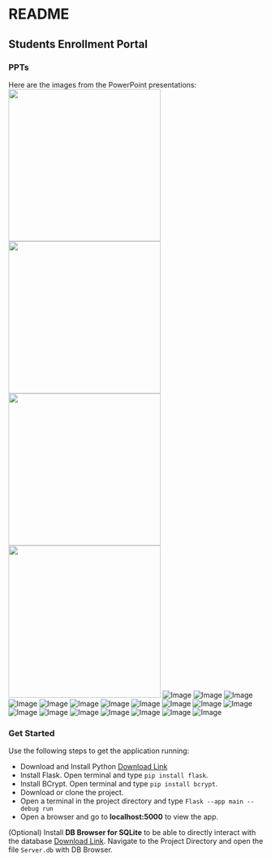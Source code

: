 # README
## Students Enrollment Portal

### PPTs
Here are the images from the PowerPoint presentations:
<img src="PPT_Students_Registration_Portal/1.png" width="300"> <img src="PPT_Students_Registration_Portal/User_Pictures/2.png" width="300">
<img src="PPT_Students_Registration_Portal/User_Pictures/3.png" width="300"> <img src="PPT_Students_Registration_Portal/User_Pictures/4.png" width="300">
![Image](PPT_Students_Registration_Portal/1.png)
![Image](PPT_Students_Registration_Portal/2.png)
![Image](PPT_Students_Registration_Portal/3.png)
![Image](PPT_Students_Registration_Portal/4.png)
![Image](PPT_Students_Registration_Portal/5.png)
![Image](PPT_Students_Registration_Portal/6.png)
![Image](PPT_Students_Registration_Portal/7.png)
![Image](PPT_Students_Registration_Portal/8.png)
![Image](PPT_Students_Registration_Portal/9.png)
![Image](PPT_Students_Registration_Portal/10.png)
![Image](PPT_Students_Registration_Portal/11.png)
![Image](PPT_Students_Registration_Portal/12.png)
![Image](PPT_Students_Registration_Portal/13.png)
![Image](PPT_Students_Registration_Portal/14.png)
![Image](PPT_Students_Registration_Portal/15.png)
![Image](PPT_Students_Registration_Portal/16.png)
![Image](PPT_Students_Registration_Portal/17.png)
![Image](PPT_Students_Registration_Portal/18.png)

### Get Started

Use the following steps to get the application running:

- Download and Install Python [Download Link](https://www.python.org/downloads/)
- Install Flask. Open terminal and type `pip install flask`.
- Install BCrypt. Open terminal and type `pip install bcrypt`.
- Download or clone the project.
- Open a terminal in the project directory and type `Flask --app main --debug run`
- Open a browser and go to **localhost:5000** to view the app.

(Optional) Install **DB Browser for SQLite** to be able to directly interact with the database [Download Link](https://sqlitebrowser.org/dl/). Navigate to the Project Directory and open the file `Server.db` with DB Browser.
